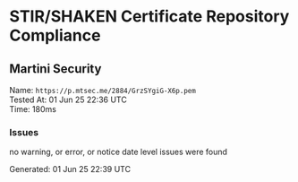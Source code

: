 # STIR/SHAKEN Certificate Repository Compliance

## Martini Security

Name: `https://p.mtsec.me/2884/GrzSYgiG-X6p.pem`\
Tested At: 01 Jun 25 22:36 UTC\
Time: 180ms

### Issues

no warning, or error, or notice date level issues were found

Generated: 01 Jun 25 22:39 UTC